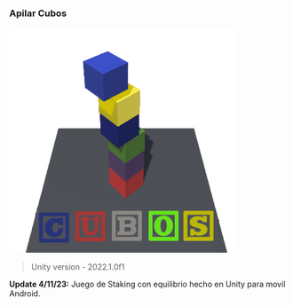
### Apilar Cubos
![](https://github.com/camilo1962/ApilaCubos/blob/main/Assets/Images/icono.png)

> Unity version - 2022.1.0f1

**Update 4/11/23:** Juego de Staking con equilibrio hecho en Unity para movil Android.
